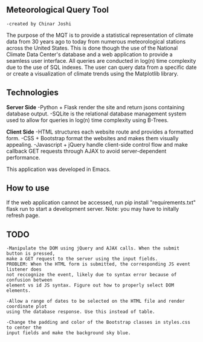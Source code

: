## Meteorological Query Tool
    -created by Chinar Joshi

The purpose of the MQT is to provide a statistical representation of climate data
from 30 years ago to today from numerous meteorological stations across the United States. This is 
done though the use of the National Climate Data Center's database and a web application to provide 
a seamless user interface. All queries are conducted in log(n) time complexity due to the use of SQL
indexes. The user can query data from a specific date or create a visualization of climate trends
using the Matplotlib library.

## Technologies
**Server Side**
    -Python + Flask render the site and return jsons containing database output.
    -SQLite is the relational database management system used to allow for queries
            in log(n) time complexity using B-Trees.

**Client Side**
    -HTML structures each website route and provides a formatted form.
    -CSS + Bootstrap format the websites and makes them visually appealing.
    -Javascript + jQuery handle client-side control flow and make callback GET
        requests through AJAX to avoid server-dependent performance.

This application was developed in Emacs.

## How to use
If the web application cannot be accessed, run
    pip install "requirements.txt"
    flask run
to start a development server.
Note: you may have to initally refresh page.

## TODO
    -Manipulate the DOM using jQuery and AJAX calls. When the submit button is pressed,
    make a GET request to the server using the input fields.
    PROBLEM: When the HTML form is submitted, the corresponding JS event listener does
    not reccognize the event, likely due to syntax error because of confusion between
    element vs id JS syntax. Figure out how to properly select DOM elements.

    -Allow a range of dates to be selected on the HTML file and render coordinate plot
    using the database response. Use this instead of table.

    -Change the padding and color of the Bootstrap classes in styles.css to center the
    input fields and make the background sky blue.

